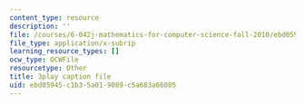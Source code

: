 ```yaml
---
content_type: resource
description: ''
file: /courses/6-042j-mathematics-for-computer-science-fall-2010/ebd05945c1b35a019089c5a683a66005_h9wxtqoa1jY.vtt
file_type: application/x-subrip
learning_resource_types: []
ocw_type: OCWFile
resourcetype: Other
title: 3play caption file
uid: ebd05945-c1b3-5a01-9089-c5a683a66005
---
```

